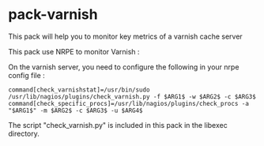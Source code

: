 # pack-varnish

This pack will help you to monitor key metrics of a varnish cache server

This pack use NRPE to monitor Varnish : 

On the varnish server, you need to configure the following in your nrpe config file :

```
command[check_varnishstat]=/usr/bin/sudo /usr/lib/nagios/plugins/check_varnish.py -f $ARG1$ -w $ARG2$ -c $ARG3$
command[check_specific_procs]=/usr/lib/nagios/plugins/check_procs -a "$ARG1$" -m $ARG2$ -c $ARG3$ -u $ARG4$
```

The script "check_varnish.py" is included in this pack in the libexec directory.
